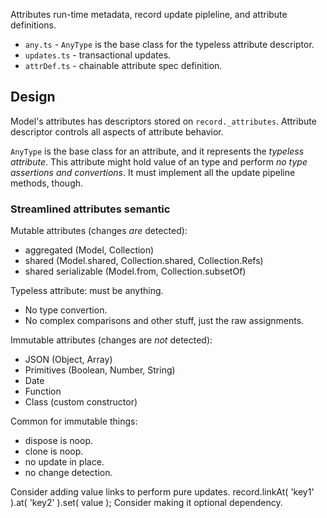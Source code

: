 Attributes run-time metadata, record update pipleline, and attribute definitions.

- `any.ts` - `AnyType` is the base class for the typeless attribute descriptor.
- `updates.ts` - transactional updates.
- `attrDef.ts` - chainable attribute spec definition.

## Design

Model's attributes has descriptors stored on `record._attributes`. Attribute descriptor controls all aspects of attribute behavior.

`AnyType` is the base class for an attribute, and it represents the *typeless attribute*. This attribute might hold value of an type and perform _no type assertions and convertions_. It must implement all the update pipeline methods, though.

### Streamlined attributes semantic

Mutable attributes (changes _are_ detected):

- aggregated (Model, Collection)
- shared (Model.shared, Collection.shared, Collection.Refs)
- shared serializable (Model.from, Collection.subsetOf)

Typeless attribute: must be anything.

- No type convertion.
- No complex comparisons and other stuff, just the raw assignments.

Immutable attributes (changes are _not_ detected):

- JSON (Object, Array)
- Primitives (Boolean, Number, String)
- Date
- Function
- Class (custom constructor)

Common for immutable things:

- dispose is noop.
- clone is noop.
- no update in place.
- no change detection.

Consider adding value links to perform pure updates. record.linkAt( 'key1' ).at( 'key2' ).set( value );
Consider making it optional dependency.